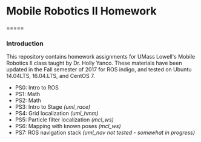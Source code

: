 # Mobile Robotics II Homework

=====

### **Introduction**

This repository contains homework assignments for UMass Lowell's Mobile
Robotics II class taught by Dr. Holly Yanco.  These materials have been
updated in the Fall semester of 2017 for ROS indigo, and tested on Ubuntu
14.04LTS, 16.04.LTS, and CentOS 7.

- PS0: Intro to ROS
- PS1: Math
- PS2: Math
- PS3: Intro to Stage *(uml_race)*
- PS4: Grid localization *(uml_hmm)*
- PS5: Particle filter localization *(mcl_ws)*
- PS6: Mapping with known poses *(mcl_ws)* 
- PS7: ROS navigation stack *(uml_nav not tested - somewhat in progress)*
